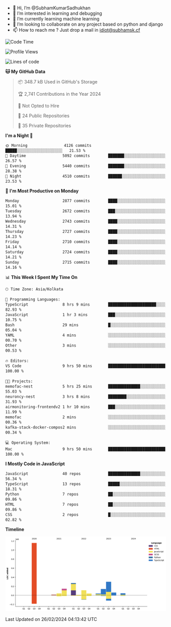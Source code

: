 - 👋 Hi, I’m @SubhamKumarSadhukhan
- 👀 I’m interested in learning and debugging
- 🌱 I’m currently learning machine learning
- 💞️ I’m looking to collaborate on any project based on python and django
- 📫 How to reach me ?
      Just drop a mail in idiot@subhamsk.cf

<!---
SubhamKumarSadhukhan/SubhamKumarSadhukhan is a ✨ special ✨ repository because its `README.md` (this file) appears on your GitHub profile.
You can click the Preview link to take a look at your changes.
--->


<!--START_SECTION:waka-->
![Code Time](http://img.shields.io/badge/Code%20Time-1%2C958%20hrs%2013%20mins-blue)

![Profile Views](http://img.shields.io/badge/Profile%20Views-0-blue)

![Lines of code](https://img.shields.io/badge/From%20Hello%20World%20I%27ve%20Written-2.4%20million%20lines%20of%20code-blue)

**🐱 My GitHub Data** 

> 📦 348.7 kB Used in GitHub's Storage 
 > 
> 🏆 2,741 Contributions in the Year 2024
 > 
> 🚫 Not Opted to Hire
 > 
> 📜 24 Public Repositories 
 > 
> 🔑 35 Private Repositories 
 > 
**I'm a Night 🦉** 

```text
🌞 Morning                4126 commits        █████░░░░░░░░░░░░░░░░░░░░   21.53 % 
🌆 Daytime                5092 commits        ███████░░░░░░░░░░░░░░░░░░   26.57 % 
🌃 Evening                5440 commits        ███████░░░░░░░░░░░░░░░░░░   28.38 % 
🌙 Night                  4510 commits        ██████░░░░░░░░░░░░░░░░░░░   23.53 % 
```
📅 **I'm Most Productive on Monday** 

```text
Monday                   2877 commits        ████░░░░░░░░░░░░░░░░░░░░░   15.01 % 
Tuesday                  2672 commits        ███░░░░░░░░░░░░░░░░░░░░░░   13.94 % 
Wednesday                2743 commits        ████░░░░░░░░░░░░░░░░░░░░░   14.31 % 
Thursday                 2727 commits        ████░░░░░░░░░░░░░░░░░░░░░   14.23 % 
Friday                   2710 commits        ████░░░░░░░░░░░░░░░░░░░░░   14.14 % 
Saturday                 2724 commits        ████░░░░░░░░░░░░░░░░░░░░░   14.21 % 
Sunday                   2715 commits        ████░░░░░░░░░░░░░░░░░░░░░   14.16 % 
```


📊 **This Week I Spent My Time On** 

```text
🕑︎ Time Zone: Asia/Kolkata

💬 Programming Languages: 
TypeScript               8 hrs 9 mins        █████████████████████░░░░   82.93 % 
JavaScript               1 hr 3 mins         ███░░░░░░░░░░░░░░░░░░░░░░   10.75 % 
Bash                     29 mins             █░░░░░░░░░░░░░░░░░░░░░░░░   05.04 % 
YAML                     4 mins              ░░░░░░░░░░░░░░░░░░░░░░░░░   00.70 % 
Other                    3 mins              ░░░░░░░░░░░░░░░░░░░░░░░░░   00.53 % 

🔥 Editors: 
VS Code                  9 hrs 50 mins       █████████████████████████   100.00 % 

🐱‍💻 Projects: 
memofac-nest             5 hrs 25 mins       ██████████████░░░░░░░░░░░   55.03 % 
neuroncy-nest            3 hrs 8 mins        ████████░░░░░░░░░░░░░░░░░   31.93 % 
airmonitoring-frontendv2 1 hr 10 mins        ███░░░░░░░░░░░░░░░░░░░░░░   11.99 % 
memofac                  2 mins              ░░░░░░░░░░░░░░░░░░░░░░░░░   00.36 % 
kafka-stack-docker-compos2 mins              ░░░░░░░░░░░░░░░░░░░░░░░░░   00.34 % 

💻 Operating System: 
Mac                      9 hrs 50 mins       █████████████████████████   100.00 % 
```

**I Mostly Code in JavaScript** 

```text
JavaScript               40 repos            ██████████████░░░░░░░░░░░   56.34 % 
TypeScript               13 repos            █████░░░░░░░░░░░░░░░░░░░░   18.31 % 
Python                   7 repos             ██░░░░░░░░░░░░░░░░░░░░░░░   09.86 % 
HTML                     7 repos             ██░░░░░░░░░░░░░░░░░░░░░░░   09.86 % 
CSS                      2 repos             █░░░░░░░░░░░░░░░░░░░░░░░░   02.82 % 
```



**Timeline**

![Lines of Code chart](https://raw.githubusercontent.com/SubhamKumarSadhukhan/SubhamKumarSadhukhan/main/assets/bar_graph.png)


 Last Updated on 26/02/2024 04:13:42 UTC
<!--END_SECTION:waka-->
